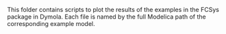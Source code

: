 This folder contains scripts to plot the results of the examples in the FCSys
package in Dymola.  Each file is named by the full Modelica path of the
corresponding example model.
